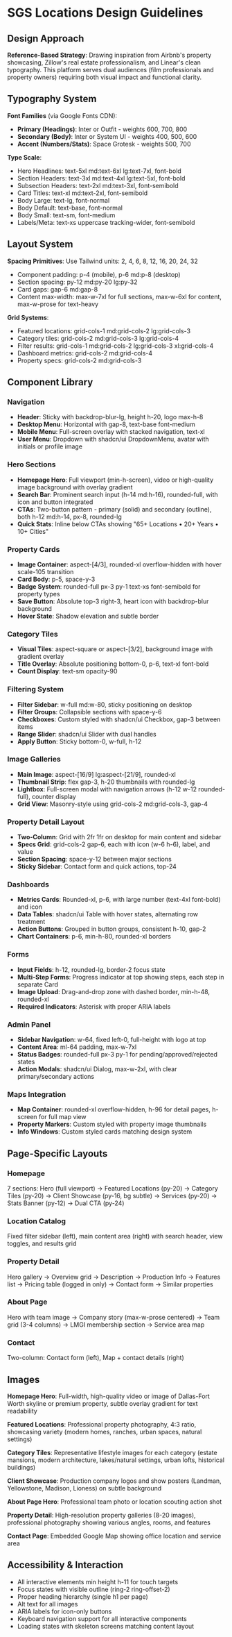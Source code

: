 # SGS Locations Design Guidelines

## Design Approach
**Reference-Based Strategy**: Drawing inspiration from Airbnb's property showcasing, Zillow's real estate professionalism, and Linear's clean typography. This platform serves dual audiences (film professionals and property owners) requiring both visual impact and functional clarity.

## Typography System

**Font Families** (via Google Fonts CDN):
- **Primary (Headings)**: Inter or Outfit - weights 600, 700, 800
- **Secondary (Body)**: Inter or System UI - weights 400, 500, 600
- **Accent (Numbers/Stats)**: Space Grotesk - weights 500, 700

**Type Scale**:
- Hero Headlines: text-5xl md:text-6xl lg:text-7xl, font-bold
- Section Headers: text-3xl md:text-4xl lg:text-5xl, font-bold
- Subsection Headers: text-2xl md:text-3xl, font-semibold
- Card Titles: text-xl md:text-2xl, font-semibold
- Body Large: text-lg, font-normal
- Body Default: text-base, font-normal
- Body Small: text-sm, font-medium
- Labels/Meta: text-xs uppercase tracking-wider, font-semibold

## Layout System

**Spacing Primitives**: Use Tailwind units: 2, 4, 6, 8, 12, 16, 20, 24, 32
- Component padding: p-4 (mobile), p-6 md:p-8 (desktop)
- Section spacing: py-12 md:py-20 lg:py-32
- Card gaps: gap-6 md:gap-8
- Content max-width: max-w-7xl for full sections, max-w-6xl for content, max-w-prose for text-heavy

**Grid Systems**:
- Featured locations: grid-cols-1 md:grid-cols-2 lg:grid-cols-3
- Category tiles: grid-cols-2 md:grid-cols-3 lg:grid-cols-4
- Filter results: grid-cols-1 md:grid-cols-2 lg:grid-cols-3 xl:grid-cols-4
- Dashboard metrics: grid-cols-2 md:grid-cols-4
- Property specs: grid-cols-2 md:grid-cols-3

## Component Library

### Navigation
- **Header**: Sticky with backdrop-blur-lg, height h-20, logo max-h-8
- **Desktop Menu**: Horizontal with gap-8, text-base font-medium
- **Mobile Menu**: Full-screen overlay with stacked navigation, text-xl
- **User Menu**: Dropdown with shadcn/ui DropdownMenu, avatar with initials or profile image

### Hero Sections
- **Homepage Hero**: Full viewport (min-h-screen), video or high-quality image background with overlay gradient
- **Search Bar**: Prominent search input (h-14 md:h-16), rounded-full, with icon and button integrated
- **CTAs**: Two-button pattern - primary (solid) and secondary (outline), both h-12 md:h-14, px-8, rounded-lg
- **Quick Stats**: Inline below CTAs showing "65+ Locations • 20+ Years • 10+ Cities"

### Property Cards
- **Image Container**: aspect-[4/3], rounded-xl overflow-hidden with hover scale-105 transition
- **Card Body**: p-5, space-y-3
- **Badge System**: rounded-full px-3 py-1 text-xs font-semibold for property types
- **Save Button**: Absolute top-3 right-3, heart icon with backdrop-blur background
- **Hover State**: Shadow elevation and subtle border

### Category Tiles
- **Visual Tiles**: aspect-square or aspect-[3/2], background image with gradient overlay
- **Title Overlay**: Absolute positioning bottom-0, p-6, text-xl font-bold
- **Count Display**: text-sm opacity-90

### Filtering System
- **Filter Sidebar**: w-full md:w-80, sticky positioning on desktop
- **Filter Groups**: Collapsible sections with space-y-6
- **Checkboxes**: Custom styled with shadcn/ui Checkbox, gap-3 between items
- **Range Slider**: shadcn/ui Slider with dual handles
- **Apply Button**: Sticky bottom-0, w-full, h-12

### Image Galleries
- **Main Image**: aspect-[16/9] lg:aspect-[21/9], rounded-xl
- **Thumbnail Strip**: flex gap-3, h-20 thumbnails with rounded-lg
- **Lightbox**: Full-screen modal with navigation arrows (h-12 w-12 rounded-full), counter display
- **Grid View**: Masonry-style using grid-cols-2 md:grid-cols-3, gap-4

### Property Detail Layout
- **Two-Column**: Grid with 2fr 1fr on desktop for main content and sidebar
- **Specs Grid**: grid-cols-2 gap-6, each with icon (w-6 h-6), label, and value
- **Section Spacing**: space-y-12 between major sections
- **Sticky Sidebar**: Contact form and quick actions, top-24

### Dashboards
- **Metrics Cards**: Rounded-xl, p-6, with large number (text-4xl font-bold) and icon
- **Data Tables**: shadcn/ui Table with hover states, alternating row treatment
- **Action Buttons**: Grouped in button groups, consistent h-10, gap-2
- **Chart Containers**: p-6, min-h-80, rounded-xl borders

### Forms
- **Input Fields**: h-12, rounded-lg, border-2 focus state
- **Multi-Step Forms**: Progress indicator at top showing steps, each step in separate Card
- **Image Upload**: Drag-and-drop zone with dashed border, min-h-48, rounded-xl
- **Required Indicators**: Asterisk with proper ARIA labels

### Admin Panel
- **Sidebar Navigation**: w-64, fixed left-0, full-height with logo at top
- **Content Area**: ml-64 padding, max-w-7xl
- **Status Badges**: rounded-full px-3 py-1 for pending/approved/rejected states
- **Action Modals**: shadcn/ui Dialog, max-w-2xl, with clear primary/secondary actions

### Maps Integration
- **Map Container**: rounded-xl overflow-hidden, h-96 for detail pages, h-screen for full map view
- **Property Markers**: Custom styled with property image thumbnails
- **Info Windows**: Custom styled cards matching design system

## Page-Specific Layouts

### Homepage
7 sections: Hero (full viewport) → Featured Locations (py-20) → Category Tiles (py-20) → Client Showcase (py-16, bg subtle) → Services (py-20) → Stats Banner (py-12) → Dual CTA (py-24)

### Location Catalog
Fixed filter sidebar (left), main content area (right) with search header, view toggles, and results grid

### Property Detail
Hero gallery → Overview grid → Description → Production Info → Features list → Pricing table (logged in only) → Contact form → Similar properties

### About Page
Hero with team image → Company story (max-w-prose centered) → Team grid (3-4 columns) → LMGI membership section → Service area map

### Contact
Two-column: Contact form (left), Map + contact details (right)

## Images

**Homepage Hero**: Full-width, high-quality video or image of Dallas-Fort Worth skyline or premium property, subtle overlay gradient for text readability

**Featured Locations**: Professional property photography, 4:3 ratio, showcasing variety (modern homes, ranches, urban spaces, natural settings)

**Category Tiles**: Representative lifestyle images for each category (estate mansions, modern architecture, lakes/natural settings, urban lofts, historical buildings)

**Client Showcase**: Production company logos and show posters (Landman, Yellowstone, Madison, Lioness) on subtle background

**About Page Hero**: Professional team photo or location scouting action shot

**Property Detail**: High-resolution property galleries (8-20 images), professional photography showing various angles, rooms, and features

**Contact Page**: Embedded Google Map showing office location and service area

## Accessibility & Interaction

- All interactive elements min height h-11 for touch targets
- Focus states with visible outline (ring-2 ring-offset-2)
- Proper heading hierarchy (single h1 per page)
- Alt text for all images
- ARIA labels for icon-only buttons
- Keyboard navigation support for all interactive components
- Loading states with skeleton screens matching content layout